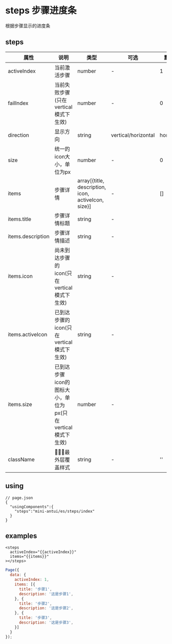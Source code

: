 # steps 步骤进度条

根据步骤显示的进度条

## steps

| 属性 | 说明 | 类型 | 可选 | 默认值 | 必选 |
|----|----|----|----|----|----|
| activeIndex | 当前激活步骤 | number | - | 1 | true |
| failIndex | 当前失败步骤(只在vertical模式下生效) | number | - | 0 | false |
| direction | 显示方向 | string | vertical/horizontal | horizontal | false |
| size | 统一的icon大小，单位为px | number | - | 0 | false |
| items | 步骤详情 | array[{title, description, icon, activeIcon, size}] | - | [] | true |
| items.title | 步骤详情标题 | string | - |  | true |
| items.description | 步骤详情描述 | string | - |  | true |
| items.icon | 尚未到达步骤的icon(只在vertical模式下生效) | string | - |  | true |
| items.activeIcon | 已到达步骤的icon(只在vertical模式下生效) | string | - |  | true |
| items.size | 已到达步骤icon的图标大小，单位为px(只在vertical模式下生效) | number | - |  | true |
| className | 最外层覆盖样式 | string | - | '' | false |

## using

```
// page.json
{
  "usingComponents":{
    "steps":"mini-antui/es/steps/index"
  }
}
```

## examples

```axml
<steps 
  activeIndex="{{activeIndex}}"
  items="{{items}}"
></steps>
```
```javascript
Page({
  data: {
    activeIndex: 1,
    items: [{
      title: '步骤1',
      description: '这是步骤1',
    }, {
      title: '步骤2',
      description: '这是步骤2',
    }, {
      title: '步骤3',
      description: '这是步骤3',
    }]
  }
});
```